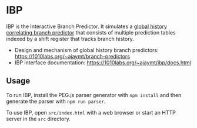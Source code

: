 # IBP
IBP is the Interactive Branch Predictor. It simulates a [global history correlating branch predictor](https://en.wikipedia.org/wiki/Branch_predictor#Global_branch_prediction) that consists of multiple prediction tables indexed by a shift register that tracks branch history. 

- Design and mechanism of global history branch predictors: <https://1010labs.org/~ajaymt/branch-predictors>
- IBP interface documentation: <https://1010labs.org/~ajaymt/ibp/docs.html>

## Usage
To run IBP, install the PEG.js parser generator with `npm install` and then generate the parser with `npm run parser`.

To use IBP, open `src/index.html` with a web browser or start an HTTP server in the `src` directory.
